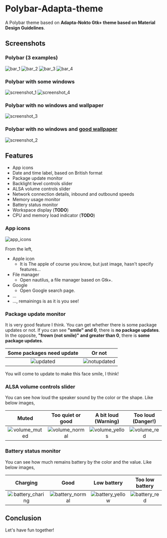 # Polybar-Adapta-theme

A Polybar theme based on **Adapta-Nokto Gtk+ theme based on Material Design Guidelines**.

## Screenshots

### Polybar (3 examples)

![bar_1](https://raw.githubusercontent.com/matoruru/polybar-adapta-theme/img/bar_1.png)
![bar_2](https://raw.githubusercontent.com/matoruru/polybar-adapta-theme/img/bar_2.png)
![bar_3](https://raw.githubusercontent.com/matoruru/polybar-adapta-theme/img/bar_3.png)
![bar_4](https://raw.githubusercontent.com/matoruru/polybar-adapta-theme/img/bar_4.png)

### Polybar with some windows

![screenshot_1](https://raw.githubusercontent.com/matoruru/polybar-adapta-theme/img/screenshot_1.png)
![screenshot_4](https://raw.githubusercontent.com/matoruru/polybar-adapta-theme/img/screenshot_4.png)

### Polybar with no windows and wallpaper
![screenshot_3](https://raw.githubusercontent.com/matoruru/polybar-adapta-theme/img/screenshot_3.png)

### Polybar with no windows and [good wallpaper](https://github.com/matoruru/arch-tools/blob/master/Pictures/ruru.png)

![screenshot_2](https://raw.githubusercontent.com/matoruru/polybar-adapta-theme/img/screenshot_empty.png)


## Features

- App icons
- Date and time label, based on British format
- Package update monitor
- Backlight level controls slider
- ALSA volume controls slider
- Network connection details, inbound and outbound speeds
- Memory usage monitor
- Battery status monitor
- Workspace display (**TODO**)
- CPU and memory load indicator (**TODO**)

### App icons

![app_icons](https://raw.githubusercontent.com/matoruru/polybar-adapta-theme/img/app_icons.png)

From the left,
- Apple icon
  - It is The apple of course you know, but just image, hasn't specify features...
- File manager
  - Open nautilus, a file manager based on Gtk+.
- Google
  - Open Google search page.
- ...
- ..., remainings is as it is you see!

### Package update monitor

It is very good feature I think. You can get whether there is some package updates or not.
If you can see **"smile" and 0**, there is **no package updates**. In the opposite, **"frown (not smile)" and greater than 0**, there is **some package updates**.

| Some packages need update | Or not |
| :--: | :--: |
| ![updated](https://raw.githubusercontent.com/matoruru/polybar-adapta-theme/img/updated.png) | ![notupdated](https://raw.githubusercontent.com/matoruru/polybar-adapta-theme/img/notupdated.png) |

You will come to update to make this face smile, I think!

### ALSA volume controls slider

You can see how loud the speaker sound by the color or the shape.
Like below images,

| Muted | Too quiet or good | A bit loud (Warning) | Too loud (Danger!) |
| :---: | :---------------: | :------------------: | :----------------: |
| ![volume_muted](https://raw.githubusercontent.com/matoruru/polybar-adapta-theme/img/volume_muted.png) | ![volume_normal](https://raw.githubusercontent.com/matoruru/polybar-adapta-theme/img/volume_normal.png) | ![volume_yellos](https://raw.githubusercontent.com/matoruru/polybar-adapta-theme/img/volume_yellow.png) | ![volume_red](https://raw.githubusercontent.com/matoruru/polybar-adapta-theme/img/volume_red.png) |

### Battery status monitor

You can see how much remains battery by the color and the value.
Like below images,

| Charging | Good | Low battery | Too low battery |
| :------: | :--: | :---------: | :-------------: |
| ![battery_charing](https://raw.githubusercontent.com/matoruru/polybar-adapta-theme/img/battery_charging.png) | ![battery_normal](https://raw.githubusercontent.com/matoruru/polybar-adapta-theme/img/battery_normal.png) | ![battery_yellow](https://raw.githubusercontent.com/matoruru/polybar-adapta-theme/img/battery_yellow.png) | ![battery_red](https://raw.githubusercontent.com/matoruru/polybar-adapta-theme/img/battery_red.png) |

## Conclusion

Let's have fun together!
